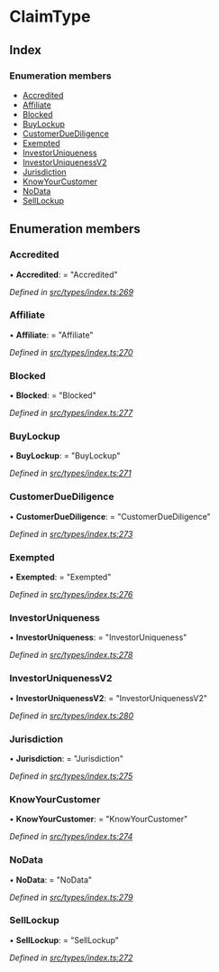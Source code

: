 # ClaimType

## Index

### Enumeration members

* [Accredited](claimtype.md#accredited)
* [Affiliate](claimtype.md#affiliate)
* [Blocked](claimtype.md#blocked)
* [BuyLockup](claimtype.md#buylockup)
* [CustomerDueDiligence](claimtype.md#customerduediligence)
* [Exempted](claimtype.md#exempted)
* [InvestorUniqueness](claimtype.md#investoruniqueness)
* [InvestorUniquenessV2](claimtype.md#investoruniquenessv2)
* [Jurisdiction](claimtype.md#jurisdiction)
* [KnowYourCustomer](claimtype.md#knowyourcustomer)
* [NoData](claimtype.md#nodata)
* [SellLockup](claimtype.md#selllockup)

## Enumeration members

### Accredited

• **Accredited**: = "Accredited"

_Defined in_ [_src/types/index.ts:269_](https://github.com/PolymathNetwork/polymesh-sdk/blob/23062de4/src/types/index.ts#L269)

### Affiliate

• **Affiliate**: = "Affiliate"

_Defined in_ [_src/types/index.ts:270_](https://github.com/PolymathNetwork/polymesh-sdk/blob/23062de4/src/types/index.ts#L270)

### Blocked

• **Blocked**: = "Blocked"

_Defined in_ [_src/types/index.ts:277_](https://github.com/PolymathNetwork/polymesh-sdk/blob/23062de4/src/types/index.ts#L277)

### BuyLockup

• **BuyLockup**: = "BuyLockup"

_Defined in_ [_src/types/index.ts:271_](https://github.com/PolymathNetwork/polymesh-sdk/blob/23062de4/src/types/index.ts#L271)

### CustomerDueDiligence

• **CustomerDueDiligence**: = "CustomerDueDiligence"

_Defined in_ [_src/types/index.ts:273_](https://github.com/PolymathNetwork/polymesh-sdk/blob/23062de4/src/types/index.ts#L273)

### Exempted

• **Exempted**: = "Exempted"

_Defined in_ [_src/types/index.ts:276_](https://github.com/PolymathNetwork/polymesh-sdk/blob/23062de4/src/types/index.ts#L276)

### InvestorUniqueness

• **InvestorUniqueness**: = "InvestorUniqueness"

_Defined in_ [_src/types/index.ts:278_](https://github.com/PolymathNetwork/polymesh-sdk/blob/23062de4/src/types/index.ts#L278)

### InvestorUniquenessV2

• **InvestorUniquenessV2**: = "InvestorUniquenessV2"

_Defined in_ [_src/types/index.ts:280_](https://github.com/PolymathNetwork/polymesh-sdk/blob/23062de4/src/types/index.ts#L280)

### Jurisdiction

• **Jurisdiction**: = "Jurisdiction"

_Defined in_ [_src/types/index.ts:275_](https://github.com/PolymathNetwork/polymesh-sdk/blob/23062de4/src/types/index.ts#L275)

### KnowYourCustomer

• **KnowYourCustomer**: = "KnowYourCustomer"

_Defined in_ [_src/types/index.ts:274_](https://github.com/PolymathNetwork/polymesh-sdk/blob/23062de4/src/types/index.ts#L274)

### NoData

• **NoData**: = "NoData"

_Defined in_ [_src/types/index.ts:279_](https://github.com/PolymathNetwork/polymesh-sdk/blob/23062de4/src/types/index.ts#L279)

### SellLockup

• **SellLockup**: = "SellLockup"

_Defined in_ [_src/types/index.ts:272_](https://github.com/PolymathNetwork/polymesh-sdk/blob/23062de4/src/types/index.ts#L272)

